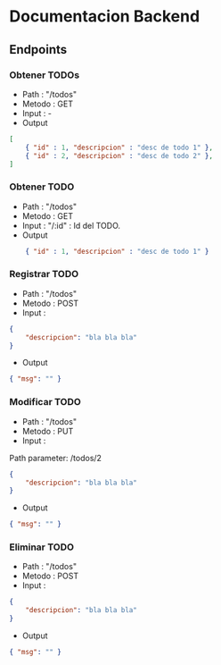 # Documentacion Backend

## Endpoints

### Obtener TODOs

- Path : "/todos"
- Metodo : GET
- Input : -
- Output

``` json
[
    { "id" : 1, "descripcion" : "desc de todo 1" },
    { "id" : 2, "descripcion" : "desc de todo 2" },
]
```

### Obtener TODO

- Path : "/todos"
- Metodo : GET
- Input : "/:id" : Id del TODO.
- Output


``` json
    { "id" : 1, "descripcion" : "desc de todo 1" }
```


### Registrar TODO
- Path : "/todos"
- Metodo : POST 
- Input : 
```json 
{
    "descripcion": "bla bla bla"
}
```
- Output
```json
{ "msg": "" }

```


### Modificar TODO
- Path : "/todos"
- Metodo : PUT 
- Input : 

Path parameter: /todos/2
```json 
{
    "descripcion": "bla bla bla"
}
```

- Output
```json
{ "msg": "" }

```

### Eliminar TODO
- Path : "/todos"
- Metodo : POST 
- Input : 
```json 
{
    "descripcion": "bla bla bla"
}
```
- Output
```json
{ "msg": "" }

```
